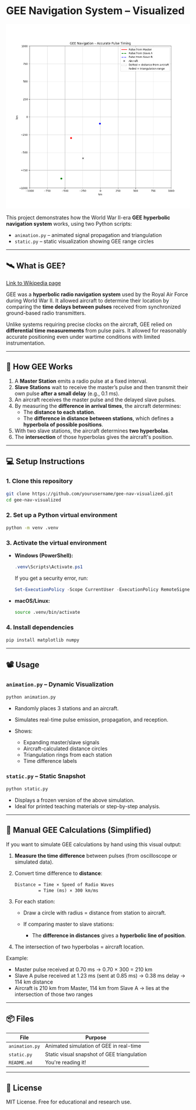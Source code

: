 # GEE Navigation System – Visualized

![GEE Animation](gee_animation.gif)

This project demonstrates how the World War II-era **GEE hyperbolic navigation system** works, using two Python scripts:
- `animation.py` – animated signal propagation and triangulation
- `static.py` – static visualization showing GEE range circles

---

## 🛰 What is GEE?

[Link to Wikipedia page](https://en.wikipedia.org/wiki/Gee_(navigation)) 

GEE was a **hyperbolic radio navigation system** used by the Royal Air Force during World War II. It allowed aircraft to determine their location by comparing the **time delays between pulses** received from synchronized ground-based radio transmitters.

Unlike systems requiring precise clocks on the aircraft, GEE relied on **differential time measurements** from pulse pairs. It allowed for reasonably accurate positioning even under wartime conditions with limited instrumentation.

---

## 🧠 How GEE Works

1. A **Master Station** emits a radio pulse at a fixed interval.
2. **Slave Stations** wait to receive the master’s pulse and then transmit their own pulse **after a small delay** (e.g., 0.1 ms).
3. An aircraft receives the master pulse and the delayed slave pulses.
4. By measuring the **difference in arrival times**, the aircraft determines:
   - The **distance to each station**.
   - The **difference in distance between stations**, which defines a **hyperbola of possible positions**.
5. With two slave stations, the aircraft determines **two hyperbolas**.
6. The **intersection** of those hyperbolas gives the aircraft's position.

---

## 💻 Setup Instructions

### 1. Clone this repository

```bash
git clone https://github.com/yourusername/gee-nav-visualized.git
cd gee-nav-visualized
````

### 2. Set up a Python virtual environment

```bash
python -m venv .venv
```

### 3. Activate the virtual environment

* **Windows (PowerShell):**

  ```powershell
  .venv\Scripts\Activate.ps1
  ```

  If you get a security error, run:

  ```powershell
  Set-ExecutionPolicy -Scope CurrentUser -ExecutionPolicy RemoteSigned
  ```

* **macOS/Linux:**

  ```bash
  source .venv/bin/activate
  ```

### 4. Install dependencies

```bash
pip install matplotlib numpy
```

---

## 📽 Usage

### `animation.py` – Dynamic Visualization

```bash
python animation.py
```

* Randomly places 3 stations and an aircraft.
* Simulates real-time pulse emission, propagation, and reception.
* Shows:

  * Expanding master/slave signals
  * Aircraft-calculated distance circles
  * Triangulation rings from each station
  * Time difference labels

### `static.py` – Static Snapshot

```bash
python static.py
```

* Displays a frozen version of the above simulation.
* Ideal for printed teaching materials or step-by-step analysis.

---

## 🧮 Manual GEE Calculations (Simplified)

If you want to simulate GEE calculations by hand using this visual output:

1. **Measure the time difference** between pulses (from oscilloscope or simulated data).
2. Convert time difference to **distance**:

   ```
   Distance = Time × Speed of Radio Waves
            = Time (ms) × 300 km/ms
   ```
3. For each station:

   * Draw a circle with radius = distance from station to aircraft.
   * If comparing master to slave stations:

     * The **difference in distances** gives a **hyperbolic line of position**.
4. The intersection of two hyperbolas = aircraft location.

Example:

* Master pulse received at 0.70 ms → 0.70 × 300 = 210 km
* Slave A pulse received at 1.23 ms (sent at 0.85 ms) → 0.38 ms delay → 114 km distance
* Aircraft is 210 km from Master, 114 km from Slave A → lies at the intersection of those two ranges

---

## 📦 Files

| File           | Purpose                                     |
| -------------- | ------------------------------------------- |
| `animation.py` | Animated simulation of GEE in real-time     |
| `static.py`    | Static visual snapshot of GEE triangulation |
| `README.md`    | You're reading it!                          |

---

## 📜 License

MIT License. Free for educational and research use.